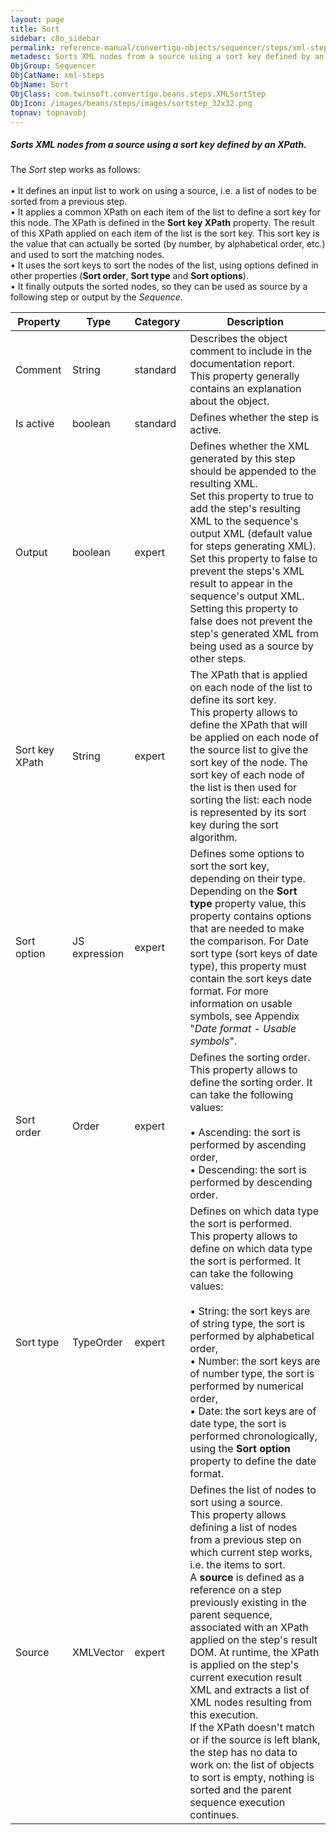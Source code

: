 ```yaml
---
layout: page
title: Sort
sidebar: c8o_sidebar
permalink: reference-manual/convertigo-objects/sequencer/steps/xml-steps/sort/
metadesc: Sorts XML nodes from a source using a sort key defined by an XPath.   The  Sort  step works as follows    • It defines an input list to work on using 
ObjGroup: Sequencer
ObjCatName: xml-steps
ObjName: Sort
ObjClass: com.twinsoft.convertigo.beans.steps.XMLSortStep
ObjIcon: /images/beans/steps/images/sortstep_32x32.png
topnav: topnavobj
---
```

##### Sorts XML nodes from a source using a sort key defined by an XPath. 

The <i>Sort</i> step works as follows: <br/><br/>• It defines an input list to work on using a source, i.e. a list of nodes to be sorted from a previous step. <br/>• It applies a common XPath on each item of the list to define a sort key for this node. The XPath is defined in the <b>Sort key XPath</b> property. The result of this XPath applied on each item of the list is the sort key. This sort key is the value that can actually be sorted (by number, by alphabetical order, etc.) and used to sort the matching nodes. <br/>• It uses the sort keys to sort the nodes of the list, using options defined in other properties (<b>Sort order</b>, <b>Sort type</b> and <b>Sort options</b>). <br/>• It finally outputs the sorted nodes, so they can be used as source by a following step or output by the <i>Sequence</i>.<br/>

Property | Type | Category | Description
--- | --- | --- | ---
Comment | String | standard | Describes the object comment to include in the documentation report.<br/>This property generally contains an explanation about the object.
Is active | boolean | standard | Defines whether the step is active.
Output | boolean | expert | Defines whether the XML generated by this step should be appended to the resulting XML.<br/>Set this property to <span class="computer">true</span> to add the step's resulting XML to the sequence's output XML (default value for steps generating XML). Set this property to <span class="computer">false</span> to prevent the steps's XML result to appear in the sequence's output XML.<br/>Setting this property to <span class="computer">false</span> does not prevent the step's generated XML from being used as a source by other steps.
Sort key XPath | String | expert | The XPath that is applied on each node of the list to define its sort key.<br/>This property allows to define the XPath that will be applied on each node of the source list to give the sort key of the node. The sort key of each node of the list is then used for sorting the list: each node is represented by its sort key during the sort algorithm.
Sort option | JS expression | expert | Defines some options to sort the sort key, depending on their type.<br/>Depending on the <b>Sort type</b> property value, this property contains options that are needed to make the comparison. For <span class="computer">Date</span> sort type (sort keys of date type), this property must contain the sort keys date format. For more information on usable symbols, see Appendix "<i>Date format - Usable symbols</i>".
Sort order | Order | expert | Defines the sorting order.<br/>This property allows to define the sorting order. It can take the following values: <br/><br/>• <span class="computer">Ascending</span>: the sort is performed by ascending order, <br/>• <span class="computer">Descending</span>: the sort is performed by descending order. <br/>
Sort type | TypeOrder | expert | Defines on which data type the sort is performed.<br/>This property allows to define on which data type the sort is performed. It can take the following values: <br/><br/>• <span class="computer">String</span>: the sort keys are of string type, the sort is performed by alphabetical order, <br/>• <span class="computer">Number</span>: the sort keys are of number type, the sort is performed by numerical order, <br/>• <span class="computer">Date</span>: the sort keys are of date type, the sort is performed chronologically, using the <b>Sort option</b> property to define the date format. <br/>
Source | XMLVector | expert | Defines the list of nodes to sort using a source.<br/>This property allows defining a list of nodes from a previous step on which current step works, i.e. the items to sort. <br/>A <b>source</b> is defined as a reference on a step previously existing in the parent sequence, associated with an XPath applied on the step's result DOM. At runtime, the XPath is applied on the step's current execution result XML and extracts a list of XML nodes resulting from this execution. <br/>If the XPath doesn't match or if the source is left blank, the step has no data to work on: the list of objects to sort is empty, nothing is sorted and the parent sequence execution continues.
